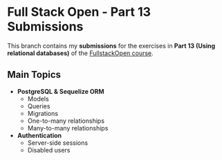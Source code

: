 # Full Stack Open - Part 13 Submissions

This branch contains my **submissions** for the exercises in **Part 13 (Using relational databases)** of the [FullstackOpen course](https://fullstackopen.com/en/).

## Main Topics

- **PostgreSQL & Sequelize ORM**
  - Models
  - Queries
  - Migrations
  - One-to-many relationships
  - Many-to-many relationships
- **Authentication**
  - Server-side sessions
  - Disabled users
